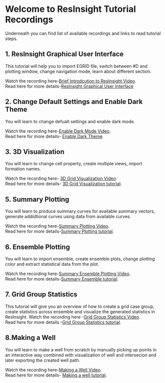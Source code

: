 # Welcome to ResInsight Tutorial Recordings
Underneath you can find list of available recordings and links to read tutorial steps.  

## 1. ResInsight Graphical User Interface
This tutorial will help you to import EGRID file, switch between #D and plotting window, change navigation mode, learn about different section.  

Watch the recording here-[Brief Introdcution to ResInsight Video](https://www.youtube.com/watch?v=MFfRczq1TM4).  
Read here for more details-[ResInsight Graphical User Interface](tutorials/graphical-user-interface/graphical-user-interface.md)  

## 2. Change Default Settings and Enable Dark Theme
You will learn to change defualt settings and enable dark mode.  

Watch the recording here-[Enable Dark Mode Video](https://youtu.be/wm_B21yY2l8).  
Read here for more details- [Enable Dark Theme](tutorials/dark-theme/dark-theme.md).  

## 3. 3D Visualization
You will learn to change cell property, create multiple views, import formation names.

Watch the recording here- [3D Grid Visualization Video](https://www.youtube.com/watch?v=ivI9ZOYqRok&t=14s).  
Read here for more derails- [3D Grid Visualization tutorial](tutorials/grid-visualization/grid-visualization.md).  


## 5. Summary Plotting
You will learn to produce summary curves for available summary vectors, generate addidtional curves using data from available curves.  

Watch the recording here-[Summary Plotting Video](https://youtu.be/ntptGcVsprg).  
Read here for more details-[Summary Plotting tutorial](tutorials/summary-plot/summary-plot.md).  


## 6. Ensemble Plotting
You will learn to import ensemble, create ensemble plots, change plotting color and extract statistical data from the plot.   


Watch the recording here-[Summary Ensemble Plotting Video](https://youtu.be/tGvFV0XQtlk).   
Read here for more details-[Summary Ensemble tutorial](tutorials/summary-ensemble/summary-ensemble.md).  


## 7. Grid Group Statistics
This tutorial will give you an overview of how to create a grid case group, create statistics across ensemble and visualize the generated statistics in ResInsight. 
Watch the recording here -[Grid Group Statistics Video](https://youtu.be/F0RJDN0aklY).  
Read here for more details -[Grid Group Statistics tutorial](tutorials/grid-group-statistics/grid-group-statistics.md).  


## 8.Making a Well
You will learn to make a well from scratch by manually picking up points in an interactive way combined with visualization of well and intersecion and later exporting the created well path.  

Watch the recording here-[Making a Well Video](https://youtu.be/qYniqCeinEs).  
Read here for more details- [Making a well tutorial](tutorials/making-a-well/making-a-well.md).  

